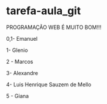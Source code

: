 # tarefa-aula_git

PROGRAMAÇÃO WEB É MUITO BOM!!!

0,1- Emanuel

1- Glenio

2 - Marcos

3- Alexandre

4- Luis Henrique Sauzem de Mello

5 - Giana